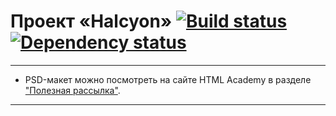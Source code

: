 # Проект «Halcyon» [![Build status][travis-image]][travis-url] [![Dependency status][dependency-image]][dependency-url]

---
* PSD-макет можно посмотреть на сайте HTML Academy в разделе ["Полезная рассылка"](https://htmlacademy.ru/blog/tags/%D0%BF%D0%BE%D0%BB%D0%B5%D0%B7%D0%BD%D0%B0%D1%8F%20%D1%80%D0%B0%D1%81%D1%81%D1%8B%D0%BB%D0%BA%D0%B0).

---

[travis-image]: https://travis-ci.com/htmlacademy-adaptive/343741-pink.svg?branch=master
[travis-url]: https://travis-ci.com/htmlacademy-adaptive/343741-pink
[dependency-image]: https://david-dm.org/htmlacademy-adaptive/343741-pink/dev-status.svg?style=flat-square
[dependency-url]: https://david-dm.org/htmlacademy-adaptive/343741-pink?type=dev
